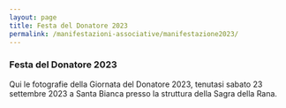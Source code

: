 ```yaml
---
layout: page
title: Festa del Donatore 2023
permalink: /manifestazioni-associative/manifestazione2023/
---
```


<!-- <script src="https://ajax.googleapis.com/ajax/libs/jquery/2.1.3/jquery.min.js"></script>
<script type="text/javascript" src='http://avis-bondeno.it/main.js'></script>
<script type="text/javascript" src='http://avis-bondeno.it/slick/slick.js'></script>
 -->

### Festa del Donatore 2023

 Qui le fotografie della Giornata del Donatore 2023, tenutasi sabato 23 settembre 2023 a Santa Bianca presso la struttura della Sagra della Rana.

<div class="carousel">
<!--  <figure class="slider">-->
    <div class=""><img src="/images/manifestazione_2023/1.jpg" alt=""></div>
    <div class=""><img src="/images/manifestazione_2023/2.jpg" alt=""></div>
    <div class=""><img src="/images/manifestazione_2023/3.jpg" alt=""></div>
    <div class=""><img src="/images/manifestazione_2023/4.jpg" alt=""></div>
    <div class=""><img src="/images/manifestazione_2023/5.jpg" alt=""></div>
    <div class=""><img src="/images/manifestazione_2023/6.jpg" alt=""></div>
    <div class=""><img src="/images/manifestazione_2023/7.jpg" alt=""></div>
    <div class=""><img src="/images/manifestazione_2023/8.jpg" alt=""></div>
    <div class=""><img src="/images/manifestazione_2023/9.jpg" alt=""></div>
    <div class=""><img src="/images/manifestazione_2023/10.jpg" alt=""></div>
    <div class=""><img src="/images/manifestazione_2023/11.jpg" alt=""></div>
    <div class=""><img src="/images/manifestazione_2023/12.jpg" alt=""></div>
    <div class=""><img src="/images/manifestazione_2023/13.jpg" alt=""></div>
    <div class=""><img src="/images/manifestazione_2023/14.jpg" alt=""></div>
    <div class=""><img src="/images/manifestazione_2023/15.jpg" alt=""></div>
    <div class=""><img src="/images/manifestazione_2023/16.jpg" alt=""></div>
    <div class=""><img src="/images/manifestazione_2023/17.jpg" alt=""></div>
    <div class=""><img src="/images/manifestazione_2023/18.jpg" alt=""></div>
    <div class=""><img src="/images/manifestazione_2023/19.jpg" alt=""></div>
    <div class=""><img src="/images/manifestazione_2023/20.jpg" alt=""></div>
    <div class=""><img src="/images/manifestazione_2023/21.jpg" alt=""></div>
    <div class=""><img src="/images/manifestazione_2023/22.jpg" alt=""></div>
    <div class=""><img src="/images/manifestazione_2023/23.jpg" alt=""></div>
    <div class=""><img src="/images/manifestazione_2023/24.jpg" alt=""></div>
    <div class=""><img src="/images/manifestazione_2023/25.jpg" alt=""></div>
    <div class=""><img src="/images/manifestazione_2023/26.jpg" alt=""></div>
    <div class=""><img src="/images/manifestazione_2023/27.jpg" alt=""></div>
    <div class=""><img src="/images/manifestazione_2023/28.jpg" alt=""></div>
    <div class=""><img src="/images/manifestazione_2023/29.jpg" alt=""></div>
    <div class=""><img src="/images/manifestazione_2023/30.jpg" alt=""></div>
    <div class=""><img src="/images/manifestazione_2023/31.jpg" alt=""></div>
    <div class=""><img src="/images/manifestazione_2023/32.jpg" alt=""></div>
    <div class=""><img src="/images/manifestazione_2023/33.jpg" alt=""></div>
    <div class=""><img src="/images/manifestazione_2023/34.jpg" alt=""></div>
    <div class=""><img src="/images/manifestazione_2023/35.jpg" alt=""></div>
    <div class=""><img src="/images/manifestazione_2023/36.jpg" alt=""></div>
    <div class=""><img src="/images/manifestazione_2023/37.jpg" alt=""></div>
    <div class=""><img src="/images/manifestazione_2023/38.jpg" alt=""></div>
    <div class=""><img src="/images/manifestazione_2023/39.jpg" alt=""></div>
    <div class=""><img src="/images/manifestazione_2023/40.jpg" alt=""></div>
    <div class=""><img src="/images/manifestazione_2023/41.jpg" alt=""></div>
    <div class=""><img src="/images/manifestazione_2023/42.jpg" alt=""></div>
    <div class=""><img src="/images/manifestazione_2023/43.jpg" alt=""></div>
    <div class=""><img src="/images/manifestazione_2023/44.jpg" alt=""></div>
    <div class=""><img src="/images/manifestazione_2023/45.jpg" alt=""></div>
    <div class=""><img src="/images/manifestazione_2023/46.jpg" alt=""></div>
    <div class=""><img src="/images/manifestazione_2023/47.jpg" alt=""></div>
    <div class=""><img src="/images/manifestazione_2023/48.jpg" alt=""></div>
    <div class=""><img src="/images/manifestazione_2023/49.jpg" alt=""></div>
    <div class=""><img src="/images/manifestazione_2023/50.jpg" alt=""></div>
    <div class=""><img src="/images/manifestazione_2023/51.jpg" alt=""></div>
    <div class=""><img src="/images/manifestazione_2023/52.jpg" alt=""></div>
    <div class=""><img src="/images/manifestazione_2023/53.jpg" alt=""></div>
    <div class=""><img src="/images/manifestazione_2023/54.jpg" alt=""></div>
    <div class=""><img src="/images/manifestazione_2023/55.jpg" alt=""></div>
    <div class=""><img src="/images/manifestazione_2023/56.jpg" alt=""></div>
    <div class=""><img src="/images/manifestazione_2023/57.jpg" alt=""></div>
    <div class=""><img src="/images/manifestazione_2023/58.jpg" alt=""></div>
    <div class=""><img src="/images/manifestazione_2023/59.jpg" alt=""></div>
    <div class=""><img src="/images/manifestazione_2023/60.jpg" alt=""></div>
<!--</figure>-->
</div>
